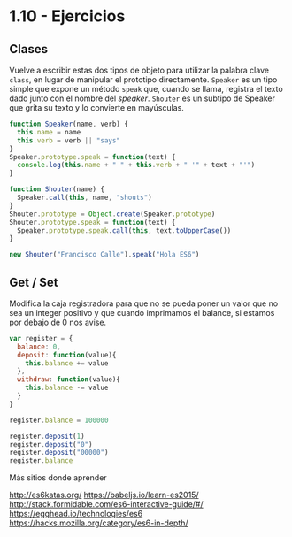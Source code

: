# 1.10 - Ejercicios

## Clases

Vuelve a escribir estas dos tipos de objeto para utilizar la palabra clave `class`, en lugar de manipular el prototipo directamente. `Speaker` es un tipo simple que expone un método `speak` que, cuando se llama, registra el texto dado junto con el nombre del *speaker*. `Shouter` es un subtipo de Speaker que grita su texto y lo convierte en mayúsculas.

```js
function Speaker(name, verb) {
  this.name = name
  this.verb = verb || "says"
}
Speaker.prototype.speak = function(text) {
  console.log(this.name + " " + this.verb + " '" + text + "'")
}

function Shouter(name) {
  Speaker.call(this, name, "shouts")
}
Shouter.prototype = Object.create(Speaker.prototype)
Shouter.prototype.speak = function(text) {
  Speaker.prototype.speak.call(this, text.toUpperCase())
}

new Shouter("Francisco Calle").speak("Hola ES6")
```

## Get / Set

Modifica la caja registradora para que no se pueda poner un valor que no sea un integer positivo y que cuando imprimamos el balance, si estamos por debajo de 0 nos avise.

```js
var register = {
  balance: 0,
  deposit: function(value){
    this.balance += value
  },
  withdraw: function(value){
    this.balance -= value
  }
}

register.balance = 100000

register.deposit(1)
register.deposit("0")
register.deposit("00000")
register.balance
```


Más sitios donde aprender

http://es6katas.org/
https://babeljs.io/learn-es2015/
http://stack.formidable.com/es6-interactive-guide/#/
https://egghead.io/technologies/es6
https://hacks.mozilla.org/category/es6-in-depth/